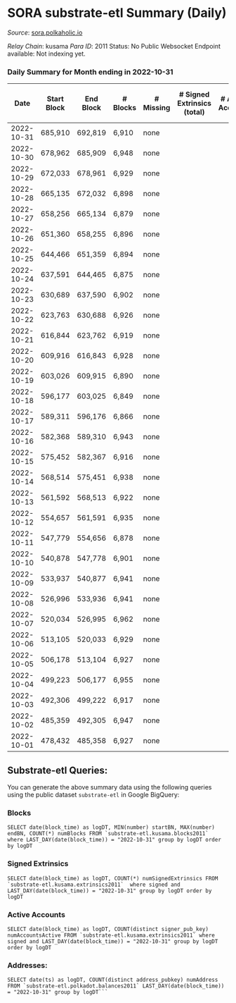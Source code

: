 # SORA substrate-etl Summary (Daily)

_Source_: [sora.polkaholic.io](https://sora.polkaholic.io)

*Relay Chain*: kusama
*Para ID*: 2011
Status: No Public Websocket Endpoint available: Not indexing yet.


### Daily Summary for Month ending in 2022-10-31


| Date | Start Block | End Block | # Blocks | # Missing | # Signed Extrinsics (total) | # Active Accounts | # Addresses with Balances | # Events | # Transfers | # XCM Transfers In | # XCM Transfers Out |
| ---- | ----------- | --------- | -------- | --------- | --------------------------- | ----------------- | ------------------------- | -------- | ----------- | ------------------ | ------------------- |
| 2022-10-31 | 685,910 | 692,819 | 6,910 | none  |  |  | 3 | 13,823 |   |   |   |
| 2022-10-30 | 678,962 | 685,909 | 6,948 | none  |  |  | 3 | 13,900 |   |   |   |
| 2022-10-29 | 672,033 | 678,961 | 6,929 | none  |  |  | 3 | 13,862 |   |   |   |
| 2022-10-28 | 665,135 | 672,032 | 6,898 | none  |  |  | 3 | 13,800 |   |   |   |
| 2022-10-27 | 658,256 | 665,134 | 6,879 | none  |  |  | 3 | 13,762 |   |   |   |
| 2022-10-26 | 651,360 | 658,255 | 6,896 | none  |  |  | 3 | 13,796 |   |   |   |
| 2022-10-25 | 644,466 | 651,359 | 6,894 | none  |  |  | 3 | 13,791 |   |   |   |
| 2022-10-24 | 637,591 | 644,465 | 6,875 | none  |  |  |  | 13,754 |   |   |   |
| 2022-10-23 | 630,689 | 637,590 | 6,902 | none  |  |  |  | 13,808 |   |   |   |
| 2022-10-22 | 623,763 | 630,688 | 6,926 | none  |  |  | 3 | 13,856 |   |   |   |
| 2022-10-21 | 616,844 | 623,762 | 6,919 | none  |  |  | 3 | 13,842 |   |   |   |
| 2022-10-20 | 609,916 | 616,843 | 6,928 | none  |  |  |  | 13,860 |   |   |   |
| 2022-10-19 | 603,026 | 609,915 | 6,890 | none  |  |  |  | 13,783 |   |   |   |
| 2022-10-18 | 596,177 | 603,025 | 6,849 | none  |  |  | 3 | 13,702 |   |   |   |
| 2022-10-17 | 589,311 | 596,176 | 6,866 | none  |  |  | 3 | 13,736 |   |   |   |
| 2022-10-16 | 582,368 | 589,310 | 6,943 | none  |  |  | 3 | 13,890 |   |   |   |
| 2022-10-15 | 575,452 | 582,367 | 6,916 | none  |  |  | 3 | 13,836 |   |   |   |
| 2022-10-14 | 568,514 | 575,451 | 6,938 | none  |  |  | 3 | 13,880 |   |   |   |
| 2022-10-13 | 561,592 | 568,513 | 6,922 | none  |  |  | 3 | 13,848 |   |   |   |
| 2022-10-12 | 554,657 | 561,591 | 6,935 | none  |  |  | 3 | 13,873 |   |   |   |
| 2022-10-11 | 547,779 | 554,656 | 6,878 | none  |  |  | 3 | 13,760 |   |   |   |
| 2022-10-10 | 540,878 | 547,778 | 6,901 | none  |  |  | 3 | 13,806 |   |   |   |
| 2022-10-09 | 533,937 | 540,877 | 6,941 | none  |  |  | 3 | 13,886 |   |   |   |
| 2022-10-08 | 526,996 | 533,936 | 6,941 | none  |  |  | 3 | 13,886 |   |   |   |
| 2022-10-07 | 520,034 | 526,995 | 6,962 | none  |  |  | 3 | 13,928 |   |   |   |
| 2022-10-06 | 513,105 | 520,033 | 6,929 | none  |  |  | 3 | 13,861 |   |   |   |
| 2022-10-05 | 506,178 | 513,104 | 6,927 | none  |  |  |  | 13,858 |   |   |   |
| 2022-10-04 | 499,223 | 506,177 | 6,955 | none  |  |  | 3 | 13,914 |   |   |   |
| 2022-10-03 | 492,306 | 499,222 | 6,917 | none  |  |  |  | 13,838 |   |   |   |
| 2022-10-02 | 485,359 | 492,305 | 6,947 | none  |  |  |  | 13,898 |   |   |   |
| 2022-10-01 | 478,432 | 485,358 | 6,927 | none  |  |  |  | 13,858 |   |   |   |

## Substrate-etl Queries:
You can generate the above summary data using the following queries using the public dataset `substrate-etl` in Google BigQuery:


### Blocks
```
SELECT date(block_time) as logDT, MIN(number) startBN, MAX(number) endBN, COUNT(*) numBlocks FROM `substrate-etl.kusama.blocks2011`  where LAST_DAY(date(block_time)) = "2022-10-31" group by logDT order by logDT
```


### Signed Extrinsics
```
SELECT date(block_time) as logDT, COUNT(*) numSignedExtrinsics FROM `substrate-etl.kusama.extrinsics2011`  where signed and LAST_DAY(date(block_time)) = "2022-10-31" group by logDT order by logDT
```


### Active Accounts
```
SELECT date(block_time) as logDT, COUNT(distinct signer_pub_key) numAccountsActive FROM `substrate-etl.kusama.extrinsics2011` where signed and LAST_DAY(date(block_time)) = "2022-10-31" group by logDT order by logDT
```


### Addresses:
```
SELECT date(ts) as logDT, COUNT(distinct address_pubkey) numAddress FROM `substrate-etl.polkadot.balances2011` LAST_DAY(date(block_time)) = "2022-10-31" group by logDT```

